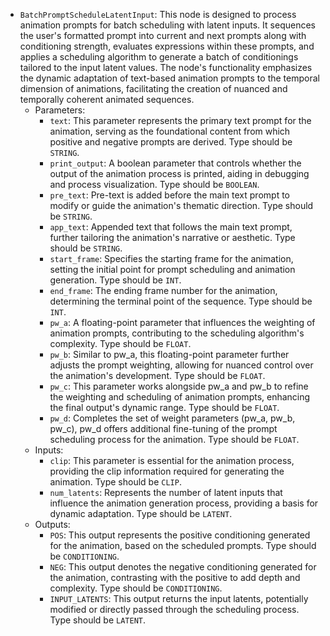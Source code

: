- `BatchPromptScheduleLatentInput`: This node is designed to process animation prompts for batch scheduling with latent inputs. It sequences the user's formatted prompt into current and next prompts along with conditioning strength, evaluates expressions within these prompts, and applies a scheduling algorithm to generate a batch of conditionings tailored to the input latent values. The node's functionality emphasizes the dynamic adaptation of text-based animation prompts to the temporal dimension of animations, facilitating the creation of nuanced and temporally coherent animated sequences.
    - Parameters:
        - `text`: This parameter represents the primary text prompt for the animation, serving as the foundational content from which positive and negative prompts are derived. Type should be `STRING`.
        - `print_output`: A boolean parameter that controls whether the output of the animation process is printed, aiding in debugging and process visualization. Type should be `BOOLEAN`.
        - `pre_text`: Pre-text is added before the main text prompt to modify or guide the animation's thematic direction. Type should be `STRING`.
        - `app_text`: Appended text that follows the main text prompt, further tailoring the animation's narrative or aesthetic. Type should be `STRING`.
        - `start_frame`: Specifies the starting frame for the animation, setting the initial point for prompt scheduling and animation generation. Type should be `INT`.
        - `end_frame`: The ending frame number for the animation, determining the terminal point of the sequence. Type should be `INT`.
        - `pw_a`: A floating-point parameter that influences the weighting of animation prompts, contributing to the scheduling algorithm's complexity. Type should be `FLOAT`.
        - `pw_b`: Similar to pw_a, this floating-point parameter further adjusts the prompt weighting, allowing for nuanced control over the animation's development. Type should be `FLOAT`.
        - `pw_c`: This parameter works alongside pw_a and pw_b to refine the weighting and scheduling of animation prompts, enhancing the final output's dynamic range. Type should be `FLOAT`.
        - `pw_d`: Completes the set of weight parameters (pw_a, pw_b, pw_c), pw_d offers additional fine-tuning of the prompt scheduling process for the animation. Type should be `FLOAT`.
    - Inputs:
        - `clip`: This parameter is essential for the animation process, providing the clip information required for generating the animation. Type should be `CLIP`.
        - `num_latents`: Represents the number of latent inputs that influence the animation generation process, providing a basis for dynamic adaptation. Type should be `LATENT`.
    - Outputs:
        - `POS`: This output represents the positive conditioning generated for the animation, based on the scheduled prompts. Type should be `CONDITIONING`.
        - `NEG`: This output denotes the negative conditioning generated for the animation, contrasting with the positive to add depth and complexity. Type should be `CONDITIONING`.
        - `INPUT_LATENTS`: This output returns the input latents, potentially modified or directly passed through the scheduling process. Type should be `LATENT`.
